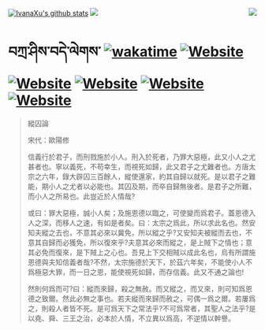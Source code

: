 [![IvanaXu's github stats](https://github-readme-stats.vercel.app/api?username=IvanaXu&theme=codeSTACKr)](https://github.com/anuraghazra/github-readme-stats)
<img align="right" src="https://github-readme-stats.vercel.app/api/top-langs/?username=IvanaXu&langs_count=8&theme=codeSTACKr" />
<img src="https://github-readme-stats.vercel.app/api/wakatime?username=IvanaXu&layout=compact&langs_count=8&theme=codeSTACKr&custom_title=Programming&nbsp;Times&nbsp;(Since&nbsp;Jul.29.2021)&range=all_time" />
# བཀྲ་ཤིས་བདེ་ལེགས་	[![wakatime](https://wakatime.com/badge/user/5043ee4a-e361-4607-9d47-d557f2005d05.svg)](https://wakatime.com/@5043ee4a-e361-4607-9d47-d557f2005d05)	[![Website](https://img.shields.io/website?label=&up_color=orange&up_message=Tianchi&url=https%3A%2F%2Fshields.io)](https://tianchi.aliyun.com/home/science/scienceDetail?userId=1095279182618)	[![Website](https://img.shields.io/website?label=&up_color=green&up_message=Yuque&url=https%3A%2F%2Fshields.io)](https://www.yuque.com/ivanaxu)	[![Website](https://img.shields.io/website?label=&up_color=yellow&up_message=Leetcode&url=https%3A%2F%2Fshields.io)](https://leetcode.cn/u/ivanaxu)	[![Website](https://img.shields.io/website?label=&up_color=violet&up_message=AIstudio&url=https%3A%2F%2Fshields.io)](https://aistudio.baidu.com/aistudio/personalcenter/thirdview/979775)	[![Website](https://img.shields.io/website?label=&up_color=red&up_message=Gitee&url=https%3A%2F%2Fshields.io)](https://gitee.com/IvanaXu)
> 縱囚論
> 
> 宋代：歐陽修 
> 
> 信義行於君子，而刑戮施於小人。刑入於死者，乃罪大惡極，此又小人之尤甚者也。寧以義死，不苟幸生，而視死如歸，此又君子之尤難者也。方唐太宗之六年，錄大辟囚三百餘人，縱使還家，約其自歸以就死。是以君子之難能，期小人之尤者以必能也。其囚及期，而卒自歸無後者。是君子之所難，而小人之所易也。此豈近於人情哉?
> 
> 或曰：罪大惡極，誠小人矣；及施恩德以臨之，可使變而爲君子。蓋恩德入人之深，而移人之速，有如是者矣。曰：太宗之爲此，所以求此名也。然安知夫縱之去也，不意其必來以冀免，所以縱之乎?又安知夫被縱而去也，不意其自歸而必獲免，所以復來乎?夫意其必來而縱之，是上賊下之情也；意其必免而復來，是下賊上之心也。吾見上下交相賊以成此名也，烏有所謂施恩德與夫知信義者哉?不然，太宗施德於天下，於茲六年矣，不能使小人不爲極惡大罪，而一日之恩，能使視死如歸，而存信義。此又不通之論也!
> 
> 然則何爲而可?曰：縱而來歸，殺之無赦。而又縱之，而又來，則可知爲恩德之致爾。然此必無之事也。若夫縱而來歸而赦之，可偶一爲之爾。若屢爲之，則殺人者皆不死。是可爲天下之常法乎?不可爲常者，其聖人之法乎?是以堯、舜、三王之治，必本於人情，不立異以爲高，不逆情以幹譽。
>
